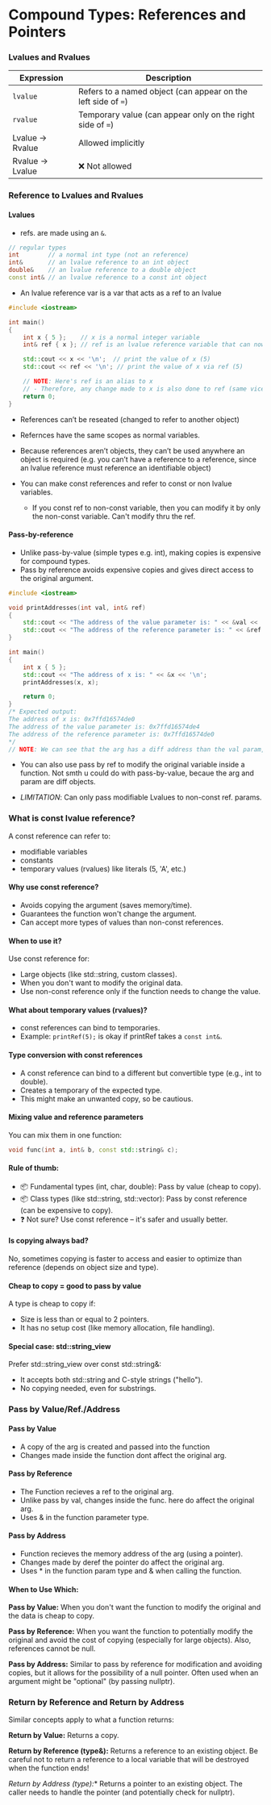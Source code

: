 # Compound Types: References and Pointers
### Lvalues and Rvalues
| Expression      | Description                                                   |
| --------------- | ------------------------------------------------------------- |
| `lvalue`        | Refers to a named object (can appear on the left side of `=`) |
| `rvalue`        | Temporary value (can appear only on the right side of `=`)    |
| Lvalue → Rvalue | Allowed implicitly                                            |
| Rvalue → Lvalue | ❌ Not allowed                                                 |

### Reference to Lvalues and Rvalues
#### Lvalues
- refs. are made using an `&`.
```cpp
// regular types
int        // a normal int type (not an reference)
int&       // an lvalue reference to an int object
double&    // an lvalue reference to a double object
const int& // an lvalue reference to a const int object
```
- An lvalue reference var is a var that acts as a ref to an lvalue
```cpp
#include <iostream>

int main()
{
    int x { 5 };    // x is a normal integer variable
    int& ref { x }; // ref is an lvalue reference variable that can now be used as an alias for variable x

    std::cout << x << '\n';  // print the value of x (5)
    std::cout << ref << '\n'; // print the value of x via ref (5)

    // NOTE: Here's ref is an alias to x
    // - Therefore, any change made to x is also done to ref (same vice-versa)
    return 0;
}
```
- References can’t be reseated (changed to refer to another object)
- Refernces have the same scopes as normal variables.
- Because references aren’t objects, they can’t be used anywhere an object is required (e.g. you can’t have a reference to a reference, since an lvalue reference must reference an identifiable object)

- You can make const references and refer to const or non lvalue variables. 
    - If you const ref to non-const variable, then you can modify it by only the non-const variable. Can't modify thru the ref.

#### Pass-by-reference
- Unlike pass-by-value (simple types e.g. int), making copies is expensive for compound types.
- Pass by reference avoids expensive copies and gives direct access to the original argument.
```cpp
#include <iostream>

void printAddresses(int val, int& ref)
{
    std::cout << "The address of the value parameter is: " << &val << '\n';
    std::cout << "The address of the reference parameter is: " << &ref << '\n';
}

int main()
{
    int x { 5 };
    std::cout << "The address of x is: " << &x << '\n';
    printAddresses(x, x);

    return 0;
}
/* Expected output:
The address of x is: 0x7ffd16574de0
The address of the value parameter is: 0x7ffd16574de4
The address of the reference parameter is: 0x7ffd16574de0
*/
// NOTE: We can see that the arg has a diff address than the val param, meaning the val param is a diff object. 
```
- You can also use pass by ref to modify the original variable inside a function. Not smth u could do with pass-by-value, becaue the arg and param are diff objects.

- *LIMITATION*: Can only pass modifiable Lvalues to non-const ref. params.

### What is const lvalue reference?
A const reference can refer to:
- modifiable variables
- constants
- temporary values (rvalues) like literals (5, 'A', etc.)

#### Why use const reference?
- Avoids copying the argument (saves memory/time).
- Guarantees the function won't change the argument.
- Can accept more types of values than non-const references.

#### When to use it?
Use const reference for:
- Large objects (like std::string, custom classes).
- When you don't want to modify the original data.
- Use non-const reference only if the function needs to change the value.

#### What about temporary values (rvalues)?
- const references can bind to temporaries.
- Example: `printRef(5);` is okay if printRef takes a `const int&`.

#### Type conversion with const references
- A const reference can bind to a different but convertible type (e.g., int to double).
- Creates a temporary of the expected type.
- This might make an unwanted copy, so be cautious.

#### Mixing value and reference parameters
You can mix them in one function:
```cpp
void func(int a, int& b, const std::string& c);
```

#### Rule of thumb:
- 📦 Fundamental types (int, char, double): Pass by value (cheap to copy).
- 📦 Class types (like std::string, std::vector): Pass by const reference (can be expensive to copy).
- ❓ Not sure? Use const reference – it's safer and usually better.

#### Is copying always bad?
No, sometimes copying is faster to access and easier to optimize than reference (depends on object size and type).

#### Cheap to copy = good to pass by value
A type is cheap to copy if:
- Size is less than or equal to 2 pointers.
- It has no setup cost (like memory allocation, file handling).

#### Special case: std::string_view
Prefer std::string_view over const std::string&:
- It accepts both std::string and C-style strings ("hello").
- No copying needed, even for substrings.



### Pass by Value/Ref./Address
#### Pass by Value
- A copy of the arg is created and passed into the function
- Changes made inside the function dont affect the original arg.

#### Pass by Reference
- The Function recieves a ref to the original arg. 
- Unlike pass by val, changes inside the func. here do affect the original arg.
- Uses & in the function parameter type.

#### Pass by Address
- Function recieves the memory address of the arg (using a pointer).
- Changes made by deref the pointer do affect the original arg.
- Uses * in the function param type and & when calling the function.

#### When to Use Which:

**Pass by Value:** When you don't want the function to modify the original and the data is cheap to copy.

**Pass by Reference:** When you want the function to potentially modify the original and avoid the cost of copying (especially for large objects). Also, references cannot be null.

**Pass by Address:** Similar to pass by reference for modification and avoiding copies, but it allows for the possibility of a null pointer. Often used when an argument might be "optional" (by passing nullptr).

### Return by Reference and Return by Address

Similar concepts apply to what a function returns:

**Return by Value:** Returns a copy.

**Return by Reference (type&):** Returns a reference to an existing object. Be careful not to return a reference to a local variable that will be destroyed when the function ends!

**Return by Address (type*):** Returns a pointer to an existing object. The caller needs to handle the pointer (and potentially check for nullptr).

